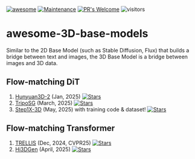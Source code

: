 [![awesome](https://awesome.re/badge.svg)](https://awesome.re) [![Maintenance](https://img.shields.io/badge/Maintained%3F-yes-green.svg)](https://GitHub.com/Naereen/StrapDown.js/graphs/commit-activity) [![PR's Welcome](https://img.shields.io/badge/PRs-welcome-brightgreen.svg?style=flat)](http://makeapullrequest.com) 
![visitors](https://visitor-badge.laobi.icu/badge?page_id=wendashi/awesome-3D-base-models)

# awesome-3D-base-models
Similar to the 2D Base Model (such as Stable Diffusion, Flux) that builds a bridge between text and images, the 3D Base Model is a bridge between images and 3D data.
   
## Flow-matching DiT
1. [Hunyuan3D-2](https://github.com/Tencent-Hunyuan/Hunyuan3D-2) (Jan, 2025)
    <a href="https://github.com/Tencent-Hunyuan/Hunyuan3D-2" title="GitHub Repo">
     <i class="fab fa-github"></i> 
     <img src="https://img.shields.io/github/stars/Tencent-Hunyuan/Hunyuan3D-2.svg?style=social" alt="Stars">
   </a>
2. [TripoSG](https://github.com/VAST-AI-Research/TripoSG) (March, 2025)
   <a href="https://github.com/VAST-AI-Research/TripoSG" title="GitHub Repo">
     <i class="fab fa-github"></i> 
     <img src="https://img.shields.io/github/stars/VAST-AI-Research/TripoSG.svg?style=social" alt="Stars">
   </a>
3. [Step1X-3D](https://github.com/stepfun-ai/Step1X-3D) (May, 2025) with training code & dataset!
   <a href="https://github.com/stepfun-ai/Step1X-3D" title="GitHub Repo">
     <i class="fab fa-github"></i> 
     <img src="https://img.shields.io/github/stars/stepfun-ai/Step1X-3D.svg?style=social" alt="Stars">
   </a>


## Flow-matching Transformer
1. [TRELLIS](https://github.com/microsoft/TRELLIS) (Dec, 2024, CVPR25)
   <a href="https://github.com/microsoft/TRELLIS" title="GitHub Repo">
     <i class="fab fa-github"></i> 
     <img src="https://img.shields.io/github/stars/microsoft/TRELLIS.svg?style=social" alt="Stars">
   </a>
2. [Hi3DGen](https://github.com/Stable-X/Stable3DGen) (April, 2025)
   <a href="https://github.com/Stable-X/Stable3DGen" title="GitHub Repo">
     <i class="fab fa-github"></i> 
     <img src="https://img.shields.io/github/stars/Stable-X/Stable3DGen.svg?style=social" alt="Stars">
   </a>
